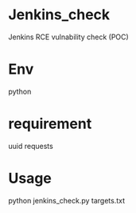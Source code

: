 # Jenkins_check
  Jenkins RCE vulnability check (POC)

# Env
  python

# requirement 
  uuid
  requests

# Usage
  python jenkins_check.py targets.txt
